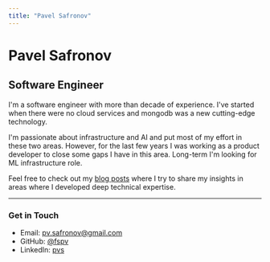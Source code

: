 ```yaml
---
title: "Pavel Safronov"
---
```


# Pavel Safronov

## Software Engineer

I'm a software engineer with more than decade of experience. I've started when there were no cloud services and mongodb was a new cutting-edge technology.

I'm passionate about infrastructure and AI and put most of my effort in these two areas. However, for the last few years I was working as a product developer to close some gaps I have in this area. Long-term I'm looking for ML infrastructure role.

Feel free to check out my [blog posts](/posts/) where I try to share my insights in areas where I developed deep technical expertise.

---

### Get in Touch

- Email: pv.safronov@gmail.com
- GitHub: [@fspv](https://github.com/fspv)
- LinkedIn: [pvs](https://linkedin.com/in/pvs)
